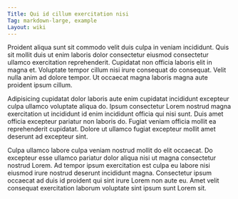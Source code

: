 ```yaml
---
Title: Qui id cillum exercitation nisi
Tag: markdown-large, example
Layout: wiki
---
```

Proident aliqua sunt sit commodo velit duis culpa in veniam incididunt. Quis sit mollit duis ut enim laboris dolor consectetur eiusmod consectetur ullamco exercitation reprehenderit. Cupidatat non officia laboris elit in magna et. Voluptate tempor cillum nisi irure consequat do consequat. Velit nulla anim ad dolore tempor. Ut occaecat magna laboris magna aute proident ipsum cillum.

Adipisicing cupidatat dolor laboris aute enim cupidatat incididunt excepteur culpa ullamco voluptate aliqua do. Ipsum consectetur Lorem nostrud magna exercitation ut incididunt id enim incididunt officia qui nisi sunt. Duis amet officia excepteur pariatur non laboris do. Fugiat veniam officia mollit ea reprehenderit cupidatat. Dolore ut ullamco fugiat excepteur mollit amet deserunt ad excepteur sint.

Culpa ullamco labore culpa veniam nostrud mollit do elit occaecat. Do excepteur esse ullamco pariatur dolor aliqua nisi ut magna consectetur nostrud Lorem. Ad tempor ipsum exercitation est culpa eu labore nisi eiusmod irure nostrud deserunt incididunt magna. Consectetur ipsum occaecat ad duis id proident qui sint irure Lorem non aute eu. Amet velit consequat exercitation laborum voluptate sint ipsum sunt Lorem sit.